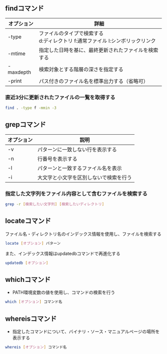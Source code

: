 
## findコマンド

|オプション|詳細|
|-|-|
|-type|ファイルのタイプで検索する<br>d:ディレクトリ f:通常ファイル l:シンボリックリンク|
|-mtime|指定した日時を基に、最終更新されたファイルを検索する|
|-maxdepth|検索対象とする階層の深さを指定する|
|-print|パス付きのファイル名を標準出力する（省略可）|


### 直近3分に更新されたファイルの一覧を取得する

``` sh
find . -type f -mmin -3
```


## grepコマンド

|オプション|説明|
|-|-|
|-v|パターンに一致しない行を表示する|
|-n|行番号を表示する|
|-l|パターンと一致するファイル名を表示|
|-i|大文字と小文字を区別しないで検索を行う|

### 指定した文字列をファイル内容として含むファイルを検索する

``` sh
grep -r [検索したい文字列] [検索したいディレクトリ]
```

## locateコマンド

ファイル名・ディレクトリ名のインデックス情報を使用し、ファイルを検索する

``` sh
locate [オプション] パターン
```
また、インデックス情報はupdatedbコマンドで再進化する

``` sh
updatedb [オプション]
```

## whichコマンド

- PATH環境変数の値を使用し、コマンドの検索を行う

``` sh
which [オプション] コマンド名
```

## whereisコマンド

- 指定したコマンドについて、バイナリ・ソース・マニュアルページの場所を表示する

``` sh
whereis [オプション] コマンド名
```
